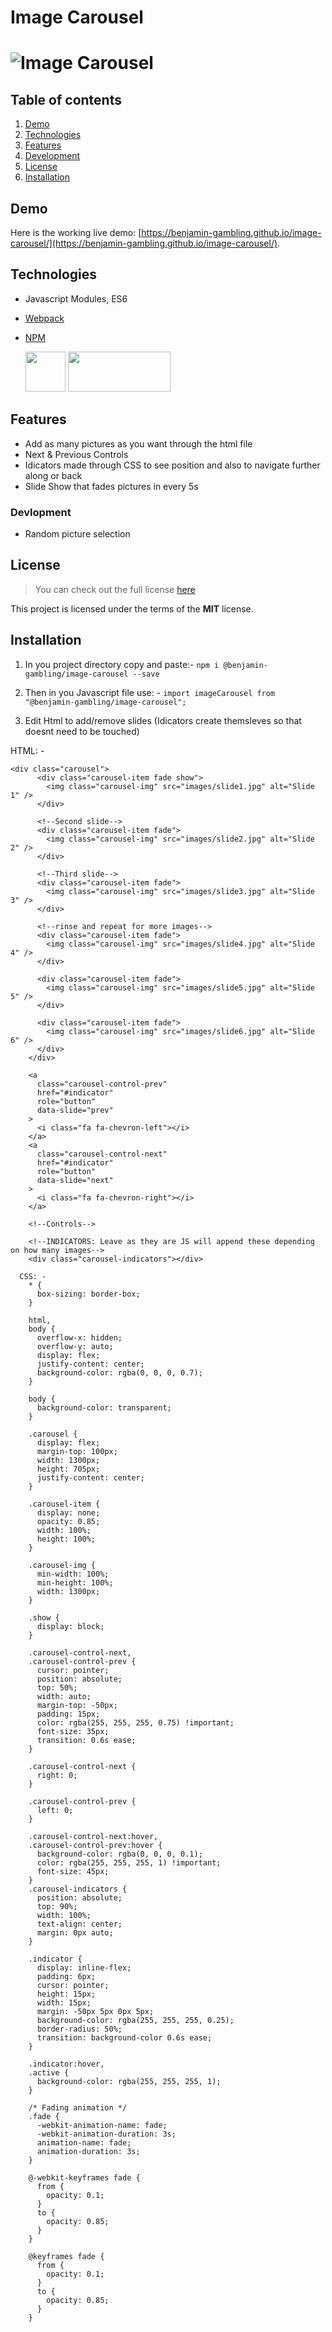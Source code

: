 # Image Carousel

# ![Image Carousel](readme_img/screenshot.png)

## Table of contents

1. [Demo](#demo)
2. [Technologies](#technologies)
3. [Features](#features)
4. [Development](#development)
5. [License](#license)
6. [Installation](#installation)

## Demo

Here is the working live demo:
[https://benjamin-gambling.github.io/image-carousel/](https://benjamin-gambling.github.io/image-carousel/).

## Technologies

- Javascript Modules, ES6
- [Webpack](https://webpack.js.org/)
- [NPM](https://www.npmjs.com/)

  <img width="64" height="64" src="readme_img/webpack.png">
  <img width="164" height="64" src="readme_img/npm.png">

## Features

- Add as many pictures as you want through the html file
- Next & Previous Controls
- Idicators made through CSS to see position and also to navigate further along or back
- Slide Show that fades pictures in every 5s

### Devlopment

- Random picture selection

## License

> You can check out the full license [here](LICENSE)

This project is licensed under the terms of the **MIT** license.

## Installation

1. In you project directory copy and paste:-
   `npm i @benjamin-gambling/image-carousel --save`

2. Then in you Javascript file use: -
   `import imageCarousel from "@benjamin-gambling/image-carousel";`

3. Edit Html to add/remove slides (Idicators create themsleves so that doesnt need to be touched)

HTML: -

```
<div class="carousel">
      <div class="carousel-item fade show">
        <img class="carousel-img" src="images/slide1.jpg" alt="Slide 1" />
      </div>

      <!--Second slide-->
      <div class="carousel-item fade">
        <img class="carousel-img" src="images/slide2.jpg" alt="Slide 2" />
      </div>

      <!--Third slide-->
      <div class="carousel-item fade">
        <img class="carousel-img" src="images/slide3.jpg" alt="Slide 3" />
      </div>

      <!--rinse and repeat for more images-->
      <div class="carousel-item fade">
        <img class="carousel-img" src="images/slide4.jpg" alt="Slide 4" />
      </div>

      <div class="carousel-item fade">
        <img class="carousel-img" src="images/slide5.jpg" alt="Slide 5" />
      </div>

      <div class="carousel-item fade">
        <img class="carousel-img" src="images/slide6.jpg" alt="Slide 6" />
      </div>
    </div>

    <a
      class="carousel-control-prev"
      href="#indicator"
      role="button"
      data-slide="prev"
    >
      <i class="fa fa-chevron-left"></i>
    </a>
    <a
      class="carousel-control-next"
      href="#indicator"
      role="button"
      data-slide="next"
    >
      <i class="fa fa-chevron-right"></i>
    </a>

    <!--Controls-->

    <!--INDICATORS: Leave as they are JS will append these depending on how many images-->
    <div class="carousel-indicators"></div>

  CSS: -
    * {
      box-sizing: border-box;
    }

    html,
    body {
      overflow-x: hidden;
      overflow-y: auto;
      display: flex;
      justify-content: center;
      background-color: rgba(0, 0, 0, 0.7);
    }

    body {
      background-color: transparent;
    }

    .carousel {
      display: flex;
      margin-top: 100px;
      width: 1300px;
      height: 705px;
      justify-content: center;
    }

    .carousel-item {
      display: none;
      opacity: 0.85;
      width: 100%;
      height: 100%;
    }

    .carousel-img {
      min-width: 100%;
      min-height: 100%;
      width: 1300px;
    }

    .show {
      display: block;
    }

    .carousel-control-next,
    .carousel-control-prev {
      cursor: pointer;
      position: absolute;
      top: 50%;
      width: auto;
      margin-top: -50px;
      padding: 15px;
      color: rgba(255, 255, 255, 0.75) !important;
      font-size: 35px;
      transition: 0.6s ease;
    }

    .carousel-control-next {
      right: 0;
    }

    .carousel-control-prev {
      left: 0;
    }

    .carousel-control-next:hover,
    .carousel-control-prev:hover {
      background-color: rgba(0, 0, 0, 0.1);
      color: rgba(255, 255, 255, 1) !important;
      font-size: 45px;
    }
    .carousel-indicators {
      position: absolute;
      top: 90%;
      width: 100%;
      text-align: center;
      margin: 0px auto;
    }

    .indicator {
      display: inline-flex;
      padding: 6px;
      cursor: pointer;
      height: 15px;
      width: 15px;
      margin: -50px 5px 0px 5px;
      background-color: rgba(255, 255, 255, 0.25);
      border-radius: 50%;
      transition: background-color 0.6s ease;
    }

    .indicator:hover,
    .active {
      background-color: rgba(255, 255, 255, 1);
    }

    /* Fading animation */
    .fade {
      -webkit-animation-name: fade;
      -webkit-animation-duration: 3s;
      animation-name: fade;
      animation-duration: 3s;
    }

    @-webkit-keyframes fade {
      from {
        opacity: 0.1;
      }
      to {
        opacity: 0.85;
      }
    }

    @keyframes fade {
      from {
        opacity: 0.1;
      }
      to {
        opacity: 0.85;
      }
    }
```
